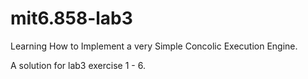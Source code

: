 mit6.858-lab3
=============

Learning How to Implement a very Simple Concolic Execution  Engine.

A solution for lab3 exercise 1 - 6.
